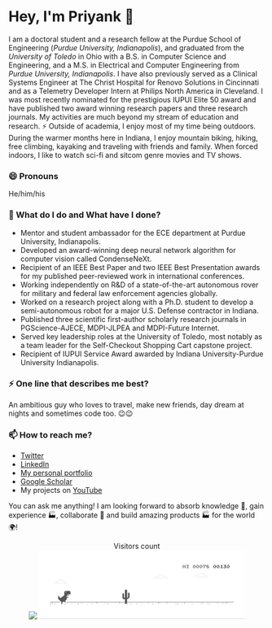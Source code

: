 # Hey, I'm Priyank 👋

I am a doctoral student and a research fellow at the Purdue School of Engineering (_Purdue University, Indianapolis_), and graduated from the _University of Toledo_ in Ohio with a B.S. in Computer Science and Engineering, and a M.S. in Electrical and Computer Engineering from _Purdue University, Indianapolis_. I have also previously served as a Clinical Systems Engineer at The Christ Hospital for Renovo Solutions in Cincinnati and as a Telemetry Developer Intern at Philips North America in Cleveland. I was most recently nominated for the prestigious IUPUI Elite 50 award and have published two award winning research papers and three research journals. My activities are much beyond my stream of education and research. ⚡ Outside of academia, I enjoy most of my time being outdoors. During the warmer months here in Indiana, I enjoy mountain biking, hiking, free climbing, kayaking and traveling with friends and family. When forced indoors, I like to watch sci-fi and sitcom genre movies and TV shows.

### 😄 Pronouns
He/him/his

### 🌱 What do I do and What have I done? 

- Mentor and student ambassador for the ECE department at Purdue University, Indianapolis.
- Developed an award-winning deep neural network algorithm for computer vision called CondenseNeXt.
- Recipient of an IEEE Best Paper and two IEEE Best Presentation awards for my published peer-reviewed work in international conferences.
- Working independently on R&D of a state-of-the-art autonomous rover for military and federal law enforcement agencies globally.
- Worked on a research project along with a Ph.D. student to develop a semi-autonomous robot for a major U.S. Defense contractor in Indiana.
- Published three scientific first-author scholarly research journals in PGScience-AJECE, MDPI-JLPEA and MDPI-Future Internet.
- Served key leadership roles at the University of Toledo, most notably as a team leader for the Self-Checkout Shopping Cart capstone project.
- Recipient of IUPUI Service Award awarded by Indiana University-Purdue University Indianapolis.


### ⚡ One line that describes me best? 
An ambitious guy who loves to travel, make new friends, day dream at nights and sometimes code too. 😉😉

### 📫 How to reach me?
- [Twitter](https://twitter.com/pkalgaonkar) 
- [LinkedIn](https://www.linkedin.com/in/garima-singh-34042a177/) 
- [My personal portfolio](https://priyankkalgaonkar.com)
- [Google Scholar](https://scholar.google.com/citations?user=0Y8WIhgAAAAJ&hl=en)
- My projects on [YouTube](https://www.youtube.com/channel/UCpbbG5kiZbM4MIW9lRcseaQ)

You can ask me anything! I am looking forward to absorb knowledge 🧠, gain experience 🏭, collaborate 🤝 and build amazing products 🏭 for the world 🌍!


<p align="center"> 
  Visitors count<br>
  <img src="https://profile-counter.glitch.me/priyankkalgaonkar/count.svg" />
  <img src="dino.gif" width="80%"><br/><br/>
</p>


<!--
**priyankkalgaonkar/priyankkalgaonkar** is a ✨ _special_ ✨ repository because its `README.md` (this file) appears on your GitHub profile.

Here are some ideas to get you started:

- 🔭 I’m currently working on ...
- 🌱 I’m currently learning ...
- 👯 I’m looking to collaborate on ...
- 🤔 I’m looking for help with ...
- 💬 Ask me about ...
- 📫 How to reach me: ...
- 😄 Pronouns: ...
- ⚡ Fun fact: ...
-->
